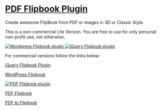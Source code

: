 # [PDF Flipbook Plugin](http://flipbookplugin.com/)
Create awesome FlipBook from PDF or images in 3D or Classic Style.

This is a non-commercial Lite Version. You are free to use for only personal non-profit use, not otherwise.

<a href="https://codecanyon.net/item/dflip-flipbook-wordpress-plugin/16408847?ref=deip">
<img src="https://d1a6a9r46cnyll.cloudfront.net/f33b54072e3501c544fe137d31683469a1ec8051/687474703a2f2f6d6f636b75702e6465697067726f75702e636f6d2f666c6970626f6f6b2f64666c69702d616e696d6174696f6e2d736d616c6c2e676966" alt="Wordpress Flipbook plugin">
</a>
<a href="https://chrome.google.com/webstore/detail/pdf-flipbook-viewer-3d/ohckmemlgcohcakakmnpjchckcajpmdi">
<img src="https://d1a6a9r46cnyll.cloudfront.net/d6cb7d6902e0edeb077f63bbc2699c7c06465270/687474703a2f2f6d6f636b75702e6465697067726f75702e636f6d2f666c6970626f6f6b2f6765746368726f6d656170702e706e673f32" alt="jQuery Flipbook plugin">
</a>

For commercial versions follow the links below:

[jQuery Flipbook Plugin](https://codecanyon.net/item/dflip-flipbook-jquery-plugin/15834127)

[WordPress Flipbook](https://codecanyon.net/item/dflip-flipbook-wordpress-plugin/16408847)

<a href="https://codecanyon.net/item/dflip-flipbook-wordpress-plugin/16408847?ref=deip">
<img src="https://0.s3.envato.com/files/195589084/preview-wp-1.1b.jpg" alt="PDF Flipbook plugin">
</a>

[PDF Flipbook](https://codecanyon.net/item/dflip-flipbook-jquery-plugin/15834127)

[PDF to Flipbook](https://codecanyon.net/item/dflip-flipbook-wordpress-plugin/16408847)
